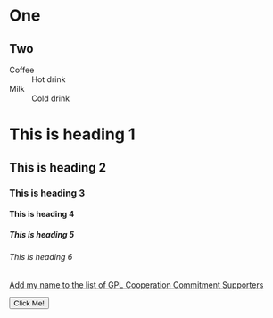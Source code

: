 # One

## Two

<dl>
  <dt>Coffee</dt>
  <dd>Hot drink</dd>
  <dt>Milk</dt>
  <dd>Cold drink</dd>
</dl>

<h1>This is heading 1</h1>
<h2>This is heading 2</h2>
<h3>This is heading 3</h3>
<h4>This is heading 4</h4>
<h5>This is heading 5</h5>
<h6>This is heading 6</h6>

<a href="mailto:kbaugh@redhat.com?subject=Add me to the GPL Cooperation Commitment&body=Hi, I would like to have my name added to the GPL Cooperation Commitment.">Add my name to the list of GPL Cooperation Commitment Supporters</a>

<button type="button">Click Me!</button>


